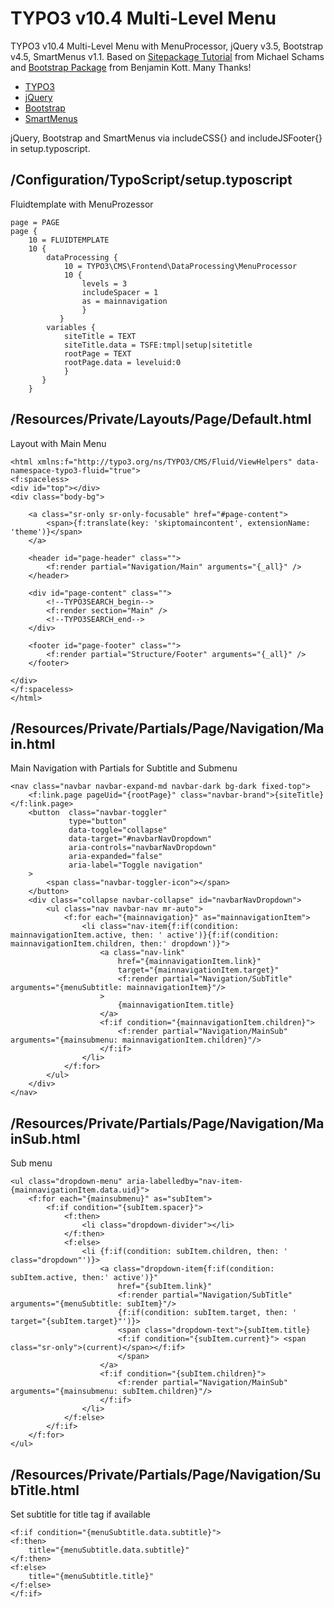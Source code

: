 # TYPO3 v10.4 Multi-Level Menu
TYPO3 v10.4 Multi-Level Menu with MenuProcessor, jQuery v3.5, Bootstrap v4.5, SmartMenus v1.1. 
Based on [Sitepackage Tutorial](https://docs.typo3.org/m/typo3/tutorial-sitepackage/master/en-us/) from Michael Schams and [Bootstrap Package](https://github.com/benjaminkott/bootstrap_package) from Benjamin Kott. Many Thanks!

* [TYPO3](https://typo3.org/)
* [jQuery](https://jquery.com/)
* [Bootstrap](https://getbootstrap.com/)
* [SmartMenus](https://www.smartmenus.org/)

jQuery, Bootstrap and SmartMenus via includeCSS{} and includeJSFooter{} in setup.typoscript.

## /Configuration/TypoScript/setup.typoscript
Fluidtemplate with MenuProzessor
```
page = PAGE
page {
    10 = FLUIDTEMPLATE
    10 {
        dataProcessing {
            10 = TYPO3\CMS\Frontend\DataProcessing\MenuProcessor
            10 {
                levels = 3
                includeSpacer = 1
                as = mainnavigation
                }
           }
        variables {
            siteTitle = TEXT
            siteTitle.data = TSFE:tmpl|setup|sitetitle
            rootPage = TEXT
            rootPage.data = leveluid:0
            }
       }
    }
```
## /Resources/Private/Layouts/Page/Default.html
Layout with Main Menu
```
<html xmlns:f="http://typo3.org/ns/TYPO3/CMS/Fluid/ViewHelpers" data-namespace-typo3-fluid="true">
<f:spaceless>
<div id="top"></div>
<div class="body-bg">

    <a class="sr-only sr-only-focusable" href="#page-content">
        <span>{f:translate(key: 'skiptomaincontent', extensionName: 'theme')}</span>
    </a>

    <header id="page-header" class="">
        <f:render partial="Navigation/Main" arguments="{_all}" />
    </header>

    <div id="page-content" class="">
        <!--TYPO3SEARCH_begin-->
        <f:render section="Main" />
        <!--TYPO3SEARCH_end-->
    </div>

    <footer id="page-footer" class="">
    	<f:render partial="Structure/Footer" arguments="{_all}" />
    </footer>

</div>
</f:spaceless>
</html>
```
## /Resources/Private/Partials/Page/Navigation/Main.html
Main Navigation with Partials for Subtitle and Submenu
```
<nav class="navbar navbar-expand-md navbar-dark bg-dark fixed-top">
    <f:link.page pageUid="{rootPage}" class="navbar-brand">{siteTitle}</f:link.page>
    <button  class="navbar-toggler"
             type="button"
             data-toggle="collapse"
             data-target="#navbarNavDropdown"
             aria-controls="navbarNavDropdown"
             aria-expanded="false"
             aria-label="Toggle navigation"
    >
        <span class="navbar-toggler-icon"></span>
    </button>
    <div class="collapse navbar-collapse" id="navbarNavDropdown">
        <ul class="nav navbar-nav mr-auto">
            <f:for each="{mainnavigation}" as="mainnavigationItem">
                <li class="nav-item{f:if(condition: mainnavigationItem.active, then: ' active')}{f:if(condition: mainnavigationItem.children, then:' dropdown')}">
                    <a class="nav-link"
                        href="{mainnavigationItem.link}"
                        target="{mainnavigationItem.target}"
                        <f:render partial="Navigation/SubTitle" arguments="{menuSubtitle: mainnavigationItem}"/>
                    >
                        {mainnavigationItem.title}
                    </a>
                    <f:if condition="{mainnavigationItem.children}">
                        <f:render partial="Navigation/MainSub" arguments="{mainsubmenu: mainnavigationItem.children}"/>
                    </f:if>
                </li>
            </f:for>
        </ul>
    </div>
</nav>
```
## /Resources/Private/Partials/Page/Navigation/MainSub.html
Sub menu
```
<ul class="dropdown-menu" aria-labelledby="nav-item-{mainnavigationItem.data.uid}">
    <f:for each="{mainsubmenu}" as="subItem">
        <f:if condition="{subItem.spacer}">
            <f:then>
                <li class="dropdown-divider"></li>
            </f:then>
            <f:else>
                <li {f:if(condition: subItem.children, then: ' class="dropdown"')}>
                    <a class="dropdown-item{f:if(condition: subItem.active, then:' active')}"
                        href="{subItem.link}"
                        <f:render partial="Navigation/SubTitle" arguments="{menuSubtitle: subItem}"/>
                        {f:if(condition: subItem.target, then: ' target="{subItem.target}"')}>
                        <span class="dropdown-text">{subItem.title}
                        <f:if condition="{subItem.current}"> <span class="sr-only">(current)</span></f:if>
                        </span>
                    </a>
                    <f:if condition="{subItem.children}">
                        <f:render partial="Navigation/MainSub" arguments="{mainsubmenu: subItem.children}"/>
                    </f:if>
                </li>
            </f:else>
        </f:if>
    </f:for>
</ul>
```
## /Resources/Private/Partials/Page/Navigation/SubTitle.html
Set subtitle for title tag if available
```
<f:if condition="{menuSubtitle.data.subtitle}">
<f:then>
    title="{menuSubtitle.data.subtitle}"
</f:then>
<f:else>
    title="{menuSubtitle.title}"
</f:else>
</f:if>
```
